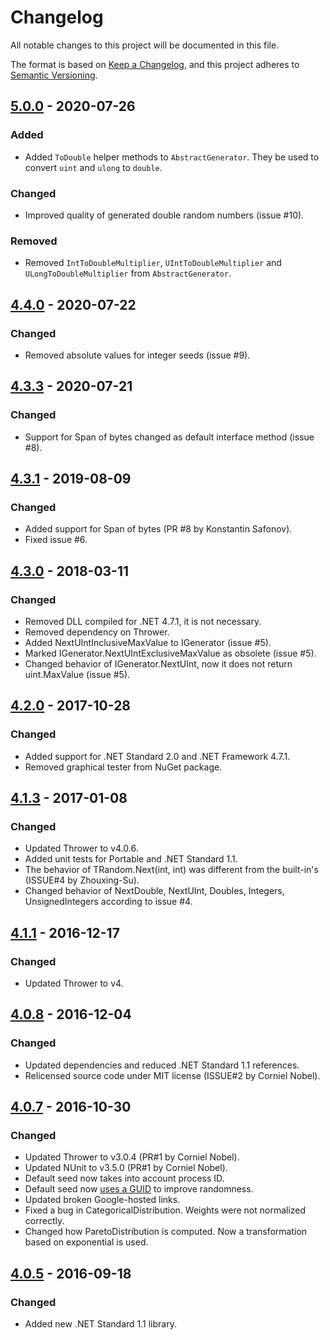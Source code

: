 # Changelog

All notable changes to this project will be documented in this file.

The format is based on [Keep a Changelog](https://keepachangelog.com/en/1.0.0/),
and this project adheres to [Semantic Versioning](https://semver.org/spec/v2.0.0.html).

## [5.0.0] - 2020-07-26

### Added

- Added `ToDouble` helper methods to `AbstractGenerator`. They be used to convert `uint` and `ulong` to `double`.

### Changed

- Improved quality of generated double random numbers (issue #10).

### Removed

- Removed `IntToDoubleMultiplier`, `UIntToDoubleMultiplier` and `ULongToDoubleMultiplier` from `AbstractGenerator`.

## [4.4.0] - 2020-07-22

### Changed

- Removed absolute values for integer seeds (issue #9).

## [4.3.3] - 2020-07-21

### Changed

- Support for Span of bytes changed as default interface method (issue #8).

## [4.3.1] - 2019-08-09

### Changed

- Added support for Span of bytes (PR #8 by Konstantin Safonov).
- Fixed issue #6.

## [4.3.0] - 2018-03-11

### Changed

- Removed DLL compiled for .NET 4.7.1, it is not necessary.
- Removed dependency on Thrower.
- Added NextUIntInclusiveMaxValue to IGenerator (issue #5).
- Marked IGenerator.NextUIntExclusiveMaxValue as obsolete (issue #5).
- Changed behavior of IGenerator.NextUInt, now it does not return uint.MaxValue (issue #5).

## [4.2.0] - 2017-10-28

### Changed

- Added support for .NET Standard 2.0 and .NET Framework 4.7.1.
- Removed graphical tester from NuGet package.

## [4.1.3] - 2017-01-08

### Changed

- Updated Thrower to v4.0.6.
- Added unit tests for Portable and .NET Standard 1.1.
- The behavior of TRandom.Next(int, int) was different from the built-in's (ISSUE#4 by Zhouxing-Su).
- Changed behavior of NextDouble, NextUInt, Doubles, Integers, UnsignedIntegers according to issue #4.

## [4.1.1] - 2016-12-17

### Changed

- Updated Thrower to v4.

## [4.0.8] - 2016-12-04

### Changed

- Updated dependencies and reduced .NET Standard 1.1 references.
- Relicensed source code under MIT license (ISSUE#2 by Corniel Nobel).

## [4.0.7] - 2016-10-30

### Changed

- Updated Thrower to v3.0.4 (PR#1 by Corniel Nobel).
- Updated NUnit to v3.5.0 (PR#1 by Corniel Nobel).
- Default seed now takes into account process ID.
- Default seed now [uses a GUID](http://stackoverflow.com/a/18267477/1880086) to improve randomness.
- Updated broken Google-hosted links.
- Fixed a bug in CategoricalDistribution. Weights were not normalized correctly.
- Changed how ParetoDistribution is computed. Now a transformation based on exponential is used.

## [4.0.5] - 2016-09-18

### Changed

- Added new .NET Standard 1.1 library.

[5.0.0]: https://gitlab.com/pomma89/troschuetz-random/-/compare/4.4.0...5.0.0
[4.4.0]: https://gitlab.com/pomma89/troschuetz-random/-/compare/4.3.3...4.4.0
[4.3.3]: https://gitlab.com/pomma89/troschuetz-random/-/compare/4.3.1...4.3.3
[4.3.1]: https://gitlab.com/pomma89/troschuetz-random/-/compare/4.3.0...4.3.1
[4.3.0]: https://gitlab.com/pomma89/troschuetz-random/-/compare/4.2.0...4.3.0
[4.2.0]: https://gitlab.com/pomma89/troschuetz-random/-/compare/4.1.3...4.2.0
[4.1.3]: https://gitlab.com/pomma89/troschuetz-random/-/compare/4.1.1...4.1.3
[4.1.1]: https://gitlab.com/pomma89/troschuetz-random/-/compare/4.0.8...4.1.1
[4.0.8]: https://gitlab.com/pomma89/troschuetz-random/-/compare/4.0.7...4.0.8
[4.0.7]: https://gitlab.com/pomma89/troschuetz-random/-/compare/4.0.5...4.0.7
[4.0.5]: https://gitlab.com/pomma89/troschuetz-random/-/compare/4.0.4...4.0.5
